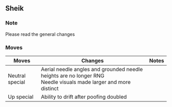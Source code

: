 ## Sheik
### Note
Please read the general changes

### Moves
| Moves | Changes | Notes
| --- | --- | --- |
| Neutral special | Aerial needle angles and grounded needle heights are no longer RNG <br>Needle visuals made larger and more distinct | |
| Up special | Ability to drift after poofing doubled | |
